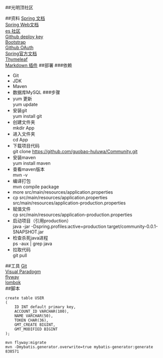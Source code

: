 ##光明顶社区

##资料
[Spring 文档](https://spring.io/guides)  
[Spring Web文档](https://spring.io/guides/gs/serving-web-content)  
[es 社区](https://elasticsearch.cn/explore)  
[Github deploy key](https://developer.github.com/v3/guides/managing=deploy-keys/#deploy-keys)  
[Bootstrap](https://v3.bootcss.com/getting-started/)  
[Github OAuth](https://developer.github.com/apps/building-oauth-apps/creating-an-oauth-app/)  
[Spring官方文档](https://docs.spring.io/spring-boot/docs/2.0.0.RC1/reference/htmlsingle/#boot-features-embedded-database-support)  
[Thymeleaf](https://www.thymeleaf.org/doc/tutorials/3.0/usingthymeleaf.html#setting-attribute-values)  
[Markdown 插件](https://pandao.github.io/editor.md/)
##部署
###依赖
- Git
- JDK
- Maven
- 数据库MySQL
###步骤
- yum 更新  
yum update  
- 安装git  
yum install git 
- 创建文件夹  
mkdir App
- 进入文件夹  
cd App
- 下载项目代码  
git clone https://github.com/guobao-huluwa/Community.git
- 安装maven  
yum install maven  
- 查看maven版本  
mvn -v  
- 编译打包  
mvn compile package
-    more src/main/resources/application.properties 
-  cp src/main/resources/application.properties  src/main/resources/application-production.properties 
- 赋值文件  
cp  src/main/resources/application-production.properties
- 启动项目（引用production）  
java -jar -Dspring.profiles:active=production target/community-0.0.1-SNAPSHOT.jar
- 检查杀死java进程  
ps -aux | grep java
- 拉取代码  
git pull


##工具
[Git](https://git-scm.com/download)  
[Visual Paradogm](https://www.visual-paradigm.com)  
[flyway](https://flywaydb.org/getstarted/)  
[lombok](https://projectlombok.org/)  
##脚本
```
create table USER
(
	ID INT default primary key,
	ACCOUNT_ID VARCHAR(100),
	NAME VARCHAR(50),
	TOKEN CHAR(36),
	GMT_CREATE BIGINT,
	GMT_MODIFIED BIGINT
);
```
```base
mvn flyway:migrate
mvn -Dmybatis.generator.overwrite=true mybatis-generator:generate
838571  
```